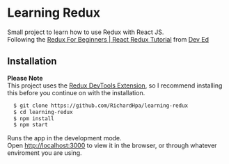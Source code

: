 # Learning Redux

Small project to learn how to use Redux with React JS.   
Following the [Redux For Beginners | React Redux Tutorial](https://www.youtube.com/watch?v=CVpUuw9XSjY) from [Dev Ed](https://www.youtube.com/channel/UClb90NQQcskPUGDIXsQEz5Q)

## Installation
**Please Note**  
This project uses the [Redux DevTools Extension](https://github.com/zalmoxisus/redux-devtools-extension), so I recommend installing this before you continue on with the installation.

```sh
  $ git clone https://github.com/RichardHpa/learning-redux
  $ cd learning-redux
  $ npm install
  $ npm start
```

Runs the app in the development mode.<br />
Open [http://localhost:3000](http://localhost:3000) to view it in the browser, or through whatever enviroment you are using.
